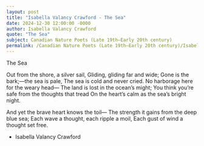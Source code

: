 ```yaml
---
layout: post
title: "Isabella Valancy Crawford - The Sea"
date: 2024-12-30 12:00:00 -0000
author: Isabella Valancy Crawford
quote: "The Sea"
subject: Canadian Nature Poets (Late 19th–Early 20th century)
permalink: /Canadian Nature Poets (Late 19th–Early 20th century)/Isabella Valancy Crawford/Isabella Valancy Crawford - The Sea
---
```


The Sea

Out from the shore, a silver sail,
  Gliding, gliding far and wide;
Gone is the bark;—the sea is pale,
  The sea is cold and never cried.
No harborage here for the weary head—
  The land is lost in the ocean’s might;
You think you’re safe from the thoughts that tread
  On the heart’s calm as the sea’s bright night.

And yet the brave heart knows the toil—
  The strength it gains from the deep blue sea;
Each wave a thought, each ripple a moil,
  Each gust of wind a thought set free.

- Isabella Valancy Crawford
